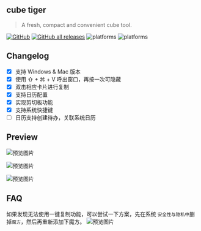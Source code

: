 ## cube tiger

> A fresh, compact and convenient cube tool.

[![GitHub](https://img.shields.io/github/license/daejong123/cube-tiger?style=flat-square)](https://github.com/daejong123/cube-tiger/blob/master/LICENSE)
[![GitHub all releases](https://img.shields.io/github/downloads/daejong123/cube-tiger/total?style=flat-square)](https://github.com/daejong123/cube-tiger/releases)
![platforms](https://img.shields.io/badge/platforms-macOS-blue)
![platforms](https://img.shields.io/badge/platforms-windows-blue)

## Changelog

- [x] 支持 Windows & Mac 版本
- [x] 使用 ⇧ + ⌘ + V 呼出窗口，再按一次可隐藏
- [x] 双击相应卡片进行复制
- [x] 支持日历配置
- [x] 实现剪切板功能
- [x] 支持系统快捷键
- [ ] 日历支持创建待办，关联系统日历

## Preview

![预览图片](https://github.com/daejong123/cube-tiger/raw/master/images/1642905430383.png)

![预览图片](https://github.com/daejong123/cube-tiger/raw/master/images/1642905594962.png)

![预览图片](https://github.com/daejong123/cube-tiger/raw/master/images/1642905472942.png)

## FAQ

如果发现无法使用一键复制功能，可以尝试一下方案，先在系统 `安全性与隐私中`删掉`魔方`，然后再重新添加下魔方。
![预览图片](https://github.com/daejong123/cube-tiger/raw/master/images/20220505-112252.png)

